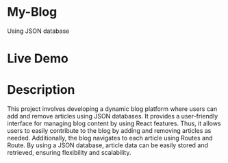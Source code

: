 # My-Blog
Using JSON database
# Live Demo

# Description
This project involves developing a dynamic blog platform where users can add and remove articles using JSON databases. It provides a user-friendly interface for managing blog content by using React features. Thus, it allows users to easily contribute to the blog by adding and removing articles as needed. Additionally, the blog navigates to each article using Routes and Route. By using a JSON database, article data can be easily stored and retrieved, ensuring flexibility and scalability.
